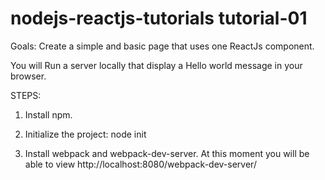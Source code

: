# nodejs-reactjs-tutorials tutorial-01

Goals: Create a simple and basic page that uses one ReactJs component.

You will Run a server locally that display a Hello world message in your browser.


STEPS:

1. Install npm.

2. Initialize the project:
node init

3. Install webpack and webpack-dev-server.
At this moment you will be able to view http://localhost:8080/webpack-dev-server/





